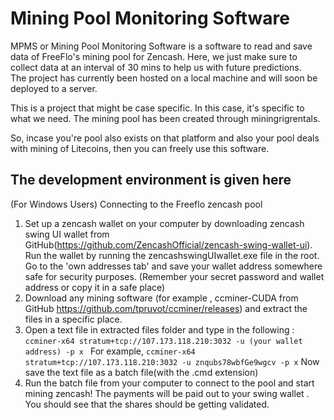 # Mining Pool Monitoring Software

MPMS or Mining Pool Monitoring Software is a software to read and save data of FreeFlo's mining pool for Zencash.
Here, we just make sure to collect data at an interval of 30 mins to help us with future predictions.<br/>
The project has currently been hosted on a local machine and will soon be deployed to a server.<br/>

This is a project that might be case specific. In this case, it's specific to what we need. The mining pool has been created through miningrigrentals.<br/>

So, incase you're pool also exists on that platform and also your pool deals with mining of Litecoins, then you can freely use this software.

## The development environment is given here
(For Windows Users)
Connecting to the Freeflo zencash pool
1. Set up a zencash wallet on your computer by downloading zencash swing UI wallet from GitHub(https://github.com/ZencashOfficial/zencash-swing-wallet-ui). Run the wallet by running the zencashswingUIwallet.exe file in the root. Go to the 'own addresses tab' and save your wallet address somewhere safe for security purposes. (Remember your secret password and wallet address or copy it in a safe place) <br/>
2. Download any mining software (for example , ccminer-CUDA from GitHub https://github.com/tpruvot/ccminer/releases) and extract the files in a specific place.<br/>
3. Open a text file in extracted files folder and type in the following : 
`ccminer-x64 stratum+tcp://107.173.118.210:3032 -u (your wallet address) -p x `
For example, `ccminer-x64 stratum+tcp://107.173.118.210:3032 -u znqubs78wbfGe9wgcv -p x`
Now save the text file as a batch file(with the .cmd extension)<br/>
4. Run the batch file from your computer to connect to the pool and start mining zencash! The payments will be paid out to your swing wallet . You should see that the shares should be getting validated.<br/>
